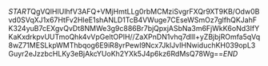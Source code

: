 $START$QgVQlHIUlhfV3AFQ+VMjHmtLLg0rbMCMziSvgrFXQr9XT9KB/Odw0Bvd0SVqXJ1x67HtFv2HleE1shANLD1TcB4VWuge7CEseWSmOz7glfhQKJahFK324yuB7cEXgvQvDt8NMWe3g9c886Br7bjQpxjASbNa3m6FjWkK6oNd3IfYKaKxdrkpvUUTmoQhk4vVpGeltOPlH//ZaXPnDN1vhq7dlll+yZBjbjROmfa5qVq8wZ71MESLkpWMThbqog6E9iR8yrPewI9Ncx7JklJvIHNwiduchKH039opL3Guyr2eJzzbcHLKy3eBjAkcYUoKh2YXk5J4p6kz6RdMsQ78Wg==$END$